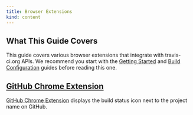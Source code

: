 ```yaml
---
title: Browser Extensions
kind: content
---
```


## What This Guide Covers

This guide covers various browser extensions that integrate with travis-ci.org APIs. We recommend you start with the [Getting Started](/docs/user/getting-started/) and [Build Configuration](/docs/user/build-configuration/) guides before reading this one.


## [GitHub Chrome Extension](https://chrome.google.com/webstore/detail/klbmicjanlggbmanmpneloekhajhhbfb)

[GitHub Chrome Extension](https://chrome.google.com/webstore/detail/klbmicjanlggbmanmpneloekhajhhbfb) displays the build status icon next to the project name on GitHub.
